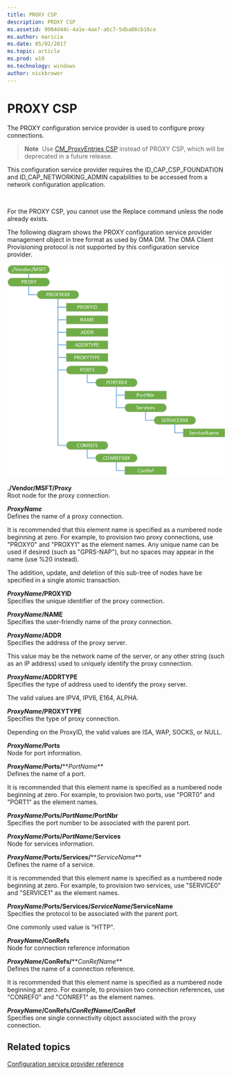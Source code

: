 ```yaml
---
title: PROXY CSP
description: PROXY CSP
ms.assetid: 9904d44c-4a1e-4ae7-a6c7-5dba06cb16ce
ms.author: maricia
ms.date: 05/02/2017
ms.topic: article
ms.prod: w10
ms.technology: windows
author: nickbrower
---
```



# PROXY CSP


The PROXY configuration service provider is used to configure proxy connections.

> **Note**  Use [CM\_ProxyEntries CSP](cm-proxyentries-csp.md) instead of PROXY CSP, which will be deprecated in a future release.

This configuration service provider requires the ID\_CAP\_CSP\_FOUNDATION and ID\_CAP\_NETWORKING\_ADMIN capabilities to be accessed from a network configuration application.

 

For the PROXY CSP, you cannot use the Replace command unless the node already exists.

The following diagram shows the PROXY configuration service provider management object in tree format as used by OMA DM. The OMA Client Provisioning protocol is not supported by this configuration service provider.

![proxy csp (dm)](images/provisioning-csp-proxy.png)

<a href="" id="--vendor-msft-proxy"></a>**./Vendor/MSFT/Proxy**  
Root node for the proxy connection.

<a href="" id="proxyname"></a>***ProxyName***  
Defines the name of a proxy connection.

It is recommended that this element name is specified as a numbered node beginning at zero. For example, to provision two proxy connections, use "PROXY0" and "PROXY1" as the element names. Any unique name can be used if desired (such as "GPRS-NAP"), but no spaces may appear in the name (use %20 instead).

The addition, update, and deletion of this sub-tree of nodes have be specified in a single atomic transaction.

<a href="" id="proxyname-proxyid"></a>***ProxyName*/PROXYID**  
Specifies the unique identifier of the proxy connection.

<a href="" id="proxyname-name"></a>***ProxyName*/NAME**  
Specifies the user-friendly name of the proxy connection.

<a href="" id="proxyname-addr"></a>***ProxyName*/ADDR**  
Specifies the address of the proxy server.

This value may be the network name of the server, or any other string (such as an IP address) used to uniquely identify the proxy connection.

<a href="" id="proxyname-addrtype"></a>***ProxyName*/ADDRTYPE**  
Specifies the type of address used to identify the proxy server.

The valid values are IPV4, IPV6, E164, ALPHA.

<a href="" id="proxyname-proxytype"></a>***ProxyName*/PROXYTYPE**  
Specifies the type of proxy connection.

Depending on the ProxyID, the valid values are ISA, WAP, SOCKS, or NULL.

<a href="" id="proxyname-ports"></a>***ProxyName*/Ports**  
Node for port information.

<a href="" id="proxyname-ports-portname"></a>***ProxyName*/Ports/****_PortName_**  
Defines the name of a port.

It is recommended that this element name is specified as a numbered node beginning at zero. For example, to provision two ports, use "PORT0" and "PORT1" as the element names.

<a href="" id="proxyname-ports-portname-portnbr"></a>***ProxyName*/Ports/*PortName*/PortNbr**  
Specifies the port number to be associated with the parent port.

<a href="" id="proxyname-ports-portname-services"></a>***ProxyName*/Ports/*PortName*/Services**  
Node for services information.

<a href="" id="proxyname-ports-services-servicename"></a>***ProxyName*/Ports/Services/****_ServiceName_**  
Defines the name of a service.

It is recommended that this element name is specified as a numbered node beginning at zero. For example, to provision two services, use "SERVICE0" and "SERVICE1" as the element names.

<a href="" id="proxyname-ports-services-servicename-servicename"></a>***ProxyName*/Ports/Services/*ServiceName*/ServiceName**  
Specifies the protocol to be associated with the parent port.

One commonly used value is "HTTP".

<a href="" id="proxyname-conrefs"></a>***ProxyName*/ConRefs**  
Node for connection reference information

<a href="" id="proxyname-conrefs-conrefname"></a>***ProxyName*/ConRefs/****_ConRefName_**  
Defines the name of a connection reference.

It is recommended that this element name is specified as a numbered node beginning at zero. For example, to provision two connection references, use "CONREF0" and "CONREF1" as the element names.

<a href="" id="proxyname-conrefs-conrefname-conref"></a>***ProxyName*/ConRefs/*ConRefName*/ConRef**  
Specifies one single connectivity object associated with the proxy connection.

## Related topics


[Configuration service provider reference](configuration-service-provider-reference.md)

 

 





